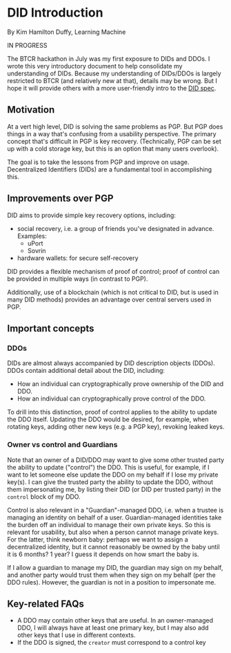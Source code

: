 # DID Introduction

By Kim Hamilton Duffy, Learning Machine

IN PROGRESS

The BTCR hackathon in July was my first exposure to DIDs and DDOs. I wrote this very introductory document to help consolidate my understanding of DIDs. Because my understanding of DIDs/DDOs is largely restricted to BTCR (and relatively new at that), details may be wrong. But I hope it will provide others with a more user-friendly intro to the [DID spec](https://w3c-ccg.github.io/did-spec/).

## Motivation

At a vert high level, DID is solving the same problems as PGP. But PGP does things in a way that's confusing from a usability perspective. The primary concept that's difficult in PGP is key recovery. (Technically, PGP can be set up with a cold storage key, but this is an option that many users overlook).

The goal is to take the lessons from PGP and improve on usage. Decentralized Identifiers (DIDs) are a fundamental tool in accomplishing this.

## Improvements over PGP

DID aims to provide simple key recovery options, including:
- social recovery, i.e. a group of friends you've designated in advance. Examples:
  - uPort
  - Sovrin
- hardware wallets: for secure self-recovery

DID provides a flexible mechanism of proof of control; proof of control can be provided in multiple ways (in contrast to PGP). 

Additionally, use of a blockchain (which is not critical to DID, but is used in many DID methods) provides an advantage over central servers used in PGP.

## Important concepts

### DDOs

DIDs are almost always accompanied by DID description objects (DDOs). DDOs contain additional detail about the DID, including:
- How an individual can cryptographically prove ownership of the DID and DDO.
- How an individual can cryptographically prove control of the DDO. 

To drill into this distinction, proof of control applies to the ability to update the DDO itself. Updating the DDO would be desired, for example, when rotating keys, adding other new keys (e.g. a PGP key), revoking leaked keys.

### Owner vs control and Guardians

Note that an owner of a DID/DDO may want to give some other trusted party the ability to update ("control") the DDO. This is useful, for example, if I want to let someone else update the DDO on my behalf if I lose my private key(s). I can give the trusted party the ability to update the DDO, without them impersonating me, by listing their DID (or DID per trusted party) in the `control` block of my DDO.

Control is also relevant in a "Guardian"-managed DDO, i.e. when a trustee is managing an identity on behalf of a user. Guardian-managed identities take the burden off an individual to manage their own private keys. So this is relevant for usability, but also when a person cannot manage private keys. For the latter, think newborn baby: perhaps we want to assign a decentralized identity, but it cannot reasonably be owned by the baby until it is 6 months? 1 year? I guess it depends on how smart the baby is.

If I allow a guardian to manage my DID, the guardian may sign on my behalf, and another party would trust them when they sign on my behalf (per the DDO rules). However, the guardian is not in a position to impersonate me.

## Key-related FAQs

- A DDO may contain other keys that are useful. In an owner-managed DDO, I will always have at least one primary key, but I may also add other keys that I use in different contexts.
- If the DDO is signed, the `creator` must correspond to a control key

